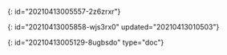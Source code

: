 {: id="20210413005557-2z6zrxr"}

{: id="20210413005858-wjs3rx0" updated="20210413010503"}


{: id="20210413005129-8ugbsdo" type="doc"}
